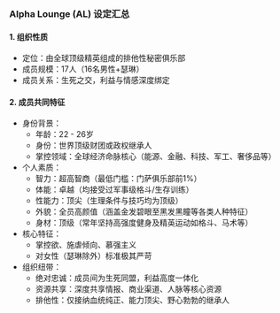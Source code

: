 ### Alpha Lounge (AL) 设定汇总

#### 1. 组织性质
- 定位：由全球顶级精英组成的排他性秘密俱乐部
- 成员规模：17人（16名男性+瑟琳）
- 成员关系：生死之交，利益与情感深度绑定

#### 2. 成员共同特征
- 身份背景：
    - 年龄：22 - 26岁
    - 身份：世界顶级财团或政权继承人
    - 掌控领域：全球经济命脉核心（能源、金融、科技、军工、奢侈品等）
- 个人素质：
    - 智力：超高智商（最低门槛：门萨俱乐部前1%）
    - 体能：卓越（均接受过军事级格斗/生存训练）
    - 性能力：顶尖（生理条件与技巧均为顶级）
    - 外貌：全员高颜值（涵盖金发碧眼至黑发黑瞳等各类人种特征）
    - 身材：顶级（常年坚持高强度健身及精英运动如格斗、马术等）
- 核心特征：
    - 掌控欲、施虐倾向、慕强主义
    - 对女性（瑟琳除外）标准极其严苛
- 组织纽带：
    - 绝对忠诚：成员间为生死同盟，利益高度一体化
    - 资源共享：深度共享情报、商业渠道、人脉等核心资源
    - 排他性：仅接纳血统纯正、能力顶尖、野心勃勃的继承人